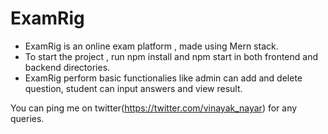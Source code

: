 # ExamRig
- ExamRig is an online exam platform , made using Mern stack.
- To start the project , run npm install and npm start in both frontend and backend directories.
- ExamRig perform basic functionalies like admin can add and delete question, student can input answers and view result.

You can ping me on twitter(https://twitter.com/vinayak_nayar) for any queries.
 
